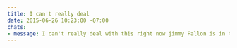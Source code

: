 ```yaml
---
title: I can't really deal
date: 2015-06-26 10:23:00 -07:00
chats:
- message: I can't really deal with this right now jimmy Fallon is in the hospital
---
```


